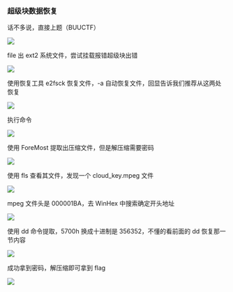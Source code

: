 ### 超级块数据恢复

话不多说，直接上题（BUUCTF）

![](https://pic1.imgdb.cn/item/6795136ad0e0a243d4f7f848.jpg)

file 出 ext2 系统文件，尝试挂载报错超级块出错

![](https://pic1.imgdb.cn/item/67951383d0e0a243d4f7f84b.jpg)

使用恢复工具 e2fsck 恢复文件，-a 自动恢复文件，回显告诉我们推荐从这两处恢复

![](https://pic1.imgdb.cn/item/679513a7d0e0a243d4f7f84e.jpg)

执行命令

![](https://pic1.imgdb.cn/item/67951442d0e0a243d4f7f869.jpg)

使用 ForeMost 提取出压缩文件，但是解压缩需要密码

![](https://pic1.imgdb.cn/item/67951459d0e0a243d4f7f86b.jpg)

使用 fls 查看其文件，发现一个 cloud_key.mpeg 文件

![](https://pic1.imgdb.cn/item/679514a4d0e0a243d4f7f876.jpg)

mpeg 文件头是 000001BA，去 WinHex 中搜索确定开头地址

![](https://pic1.imgdb.cn/item/679514bcd0e0a243d4f7f877.jpg)

使用 dd 命令提取，5700h 换成十进制是 356352，不懂的看前面的 dd 恢复那一节内容

![](https://pic1.imgdb.cn/item/67951472d0e0a243d4f7f86c.jpg)

成功拿到密码，解压缩即可拿到 flag

![](https://pic1.imgdb.cn/item/6795150dd0e0a243d4f7f87e.jpg)